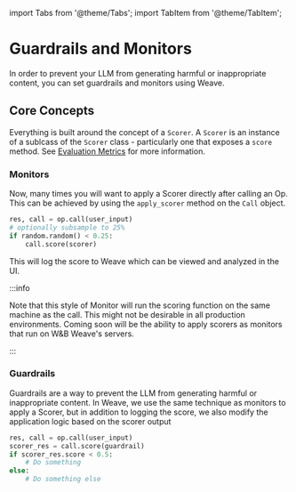 import Tabs from '@theme/Tabs';
import TabItem from '@theme/TabItem';

# Guardrails and Monitors

In order to prevent your LLM from generating harmful or inappropriate content, you can set guardrails and monitors using Weave.

## Core Concepts

Everything is built around the concept of a `Scorer`. A `Scorer` is an instance of a sublcass of the `Scorer` class - particularly one that exposes a `score` method. See [Evaluation Metrics](./scorers.md) for more information.

### Monitors
Now, many times you will want to apply a Scorer directly after calling an Op. This can be achieved by using the `apply_scorer` method on the `Call` object.

```python
res, call = op.call(user_input)
# optionally subsample to 25%
if random.random() < 0.25:
    call.score(scorer)
```

This will log the score to Weave which can be viewed and analyzed in the UI.

:::info

Note that this style of Monitor will run the scoring function on the same machine as the call. This might not be desirable in all production environments. Coming soon will be the ability to apply scorers as monitors that run on W&B Weave's servers.

:::

### Guardrails

Guardrails are a way to prevent the LLM from generating harmful or inappropriate content. In Weave, we use the same technique as monitors to apply a Scorer, but in addition to logging the score, we also modify the application logic based on the scorer output

```python
res, call = op.call(user_input)
scorer_res = call.score(guardrail)
if scorer_res.score < 0.5:
    # Do something 
else:
    # Do something else
```



